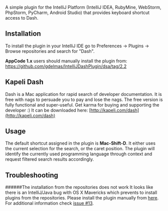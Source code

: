 A simple plugin for the IntelliJ Platform (IntelliJ IDEA, RubyMine, WebStorm, PhpStorm, PyCharm, Android Studio) that provides keyboard shortcut access to Dash.

## Installation
To install the plugin in your IntelliJ IDE go to Preferences -> Plugins -> Browse repositories and search for "Dash".

**AppCode 1.x** users should manually install the plugin from: https://github.com/gdelmas/IntelliJDashPlugin/dsa/tag/2.2

## Kapeli Dash
Dash is a Mac application for rapid search of developer documentation. It is free with nags to persuade you to pay and lose the nags. The free version is fully functional and super-useful. Get karma for buying and supporting the developer :) It can be downloaded here:
[http://kapeli.com/dash](http://kapeli.com/dash)

## Usage
The default shortcut assigned in the plugin is **Mac-Shift-D**.
It either uses the current selection for the search, or the caret position. The plugin will identify the currently used programming language through context and request filtered search results accordingly.

## Troubleshooting
######The installation from the repositories does not work
It looks like there is an IntelliJ/Java bug with OS X Mavericks which prevents to install plugins from the repositories. Please install the plugin manually from [here](https://github.com/gdelmas/IntelliJDashPlugin/releases). For additional information check [issue #13](https://github.com/gdelmas/IntelliJDashPlugin/issues/13).
